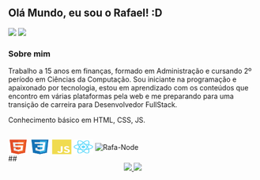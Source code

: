 ## Olá Mundo, eu sou o Rafael! :D

  <div>
  <a href = "mailto: rafaelfloressilveira2@gmail.com"><img src="https://img.shields.io/badge/-Gmail-%23EA4335?style=for-the-badge&logo=gmail&logoColor=white" target="_blank"></a>
  <a href="https://www.linkedin.com/in/rafaelfloressilveira" target="_blank"><img src="https://img.shields.io/badge/-LinkedIn-%230077B5?style=for-the-badge&logo=linkedin&logoColor=white" target="_blank"></a>
</div>

### Sobre mim
Trabalho a 15 anos em finanças, formado em Administração e cursando 2º período em Ciências da Computação.
Sou iniciante na programação e apaixonado por tecnologia, estou em aprendizado com os conteúdos que encontro em várias plataformas pela web e me preparando para uma transição de carreira para Desenvolvedor FullStack.

Conhecimento básico em HTML, CSS, JS.
<div style="display: inline_block"><br>
  <img align="center" alt="Rafa-HTML" height="30" width="40" src="https://raw.githubusercontent.com/devicons/devicon/master/icons/html5/html5-original.svg">
  <img align="center" alt="Rafa-CSS" height="30" width="40" src="https://raw.githubusercontent.com/devicons/devicon/master/icons/css3/css3-original.svg">
  <img align="center" alt="Rafa-Js" height="30" width="40" src="https://raw.githubusercontent.com/devicons/devicon/master/icons/javascript/javascript-plain.svg">
  <img align="center" alt="Rafa-React" height="30" width="40" src="https://raw.githubusercontent.com/devicons/devicon/master/icons/react/react-original.svg">
  <img align="center" alt="Rafa-Node" height="30" width="40" src="https://cdn.jsdelivr.net/gh/devicons/devicon/icons/nodejs/nodejs-plain.svg">
</div>
##

<div align="center">
  <a href="https://github.com/rafaelfloressilveira">
  <img height="180em" src="https://github-readme-stats.vercel.app/api?username=rafaelfloressilveira&show_icons=true&theme=dracula&include_all_commits=true&count_private=true"/>
  <img height="180em" src="https://github-readme-stats.vercel.app/api/top-langs/?username=rafaelfloressilveira&layout=compact&langs_count=7&theme=dracula"/>
</div>
  
##
